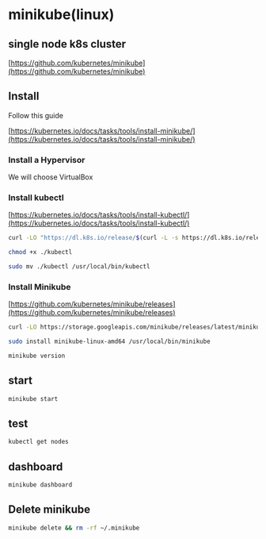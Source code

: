 # minikube(linux)
## single node k8s cluster
[https://github.com/kubernetes/minikube](https://github.com/kubernetes/minikube)

## Install
Follow this guide

[https://kubernetes.io/docs/tasks/tools/install-minikube/](https://kubernetes.io/docs/tasks/tools/install-minikube/)

### Install a Hypervisor

We will choose VirtualBox

### Install kubectl

[https://kubernetes.io/docs/tasks/tools/install-kubectl/](https://kubernetes.io/docs/tasks/tools/install-kubectl/)

```bash
curl -LO "https://dl.k8s.io/release/$(curl -L -s https://dl.k8s.io/release/stable.txt)/bin/linux/amd64/kubectl"

chmod +x ./kubectl

sudo mv ./kubectl /usr/local/bin/kubectl
```

### Install Minikube

[https://github.com/kubernetes/minikube/releases](https://github.com/kubernetes/minikube/releases)

```bash
curl -LO https://storage.googleapis.com/minikube/releases/latest/minikube-linux-amd64

sudo install minikube-linux-amd64 /usr/local/bin/minikube

minikube version
```

## start
```bash
minikube start

```

## test
```bash
kubectl get nodes
```

## dashboard
```bash
minikube dashboard
```

## Delete minikube
```bash
minikube delete && rm -rf ~/.minikube
```
